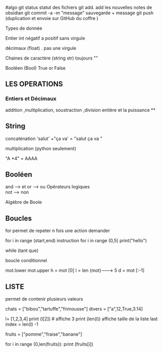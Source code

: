 #algo
git status statut des fichiers 
git add.  add les nouvelles notes de obsidian 
git commit -a -m "message" sauvegarde + message 
git push (duplication et envoie sur GitHub du coffre )

Types de donnée 

Entier int 
 négatif a positif sans virgule 

 
 décimaux (float)
 . pas une virgule 

Chaines de caractère 
(string str) toujours ""

Booléen (Bool)
True or False 

## LES OPERATIONS 

### Entiers et Décimaux
 
 addition ,multiplication,  soustraction ,division entière et la puissance **

## String 

concaténation 'salut' +"ça va'  = "salut ça va "

multiplication (python seulement)

"A *4"  = AAAA 

## Booléen 

and --> et 
or --> ou        Opérateurs logiques   
not --> non        

Algèbre de Boole 



## Boucles 

for 
permet de repeter n fois une action demander 

for i in range (start,end)
     instruction
 for i in range (0,5)
     print("hello")



while (tant que)

boucle conditionnel 

mot.lower
mot.upper 
h = mot [0]
l = len (mot)---> 5
d = mot [:-1]


## LISTE 

permet de contenir plusieurs valeurs 

chats = ["bibou","tartuffe","frimousse"]
divers = ["a",12,True,3.14]

l= [1,2,3,4]
print (l[2]) # affiche 3 
print (len(l)) affiche taille de la liste 
last index = len(l) -1

fruits = ["pomme","fraise","banane"]

for i in range (0,len(fruits)):
print (fruits[i])